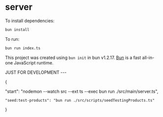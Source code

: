 # server

To install dependencies:

```bash
bun install
```

To run:

```bash
bun run index.ts
```

This project was created using `bun init` in bun v1.2.17. [Bun](https://bun.sh) is a fast all-in-one JavaScript runtime.

JUST FOR DEVELOPMENT --- 

{
     
 "start": "nodemon --watch src --ext ts --exec bun run ./src/main/server.ts",

    "seed:test-products": "bun run ./src/scripts/seedTestingProducts.ts"

}